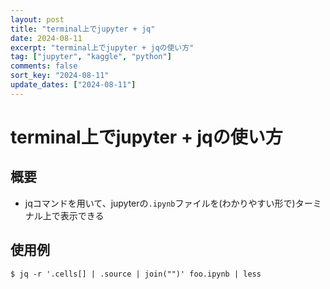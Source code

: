 ```yaml
---
layout: post
title: "terminal上でjupyter + jq"
date: 2024-08-11
excerpt: "terminal上でjupyter + jqの使い方"
tag: ["jupyter", "kaggle", "python"]
comments: false
sort_key: "2024-08-11"
update_dates: ["2024-08-11"]
---
```


# terminal上でjupyter + jqの使い方

## 概要
 - jqコマンドを用いて、jupyterの`.ipynb`ファイルを(わかりやすい形で)ターミナル上で表示できる

## 使用例

```console
$ jq -r '.cells[] | .source | join("")' foo.ipynb | less
```
